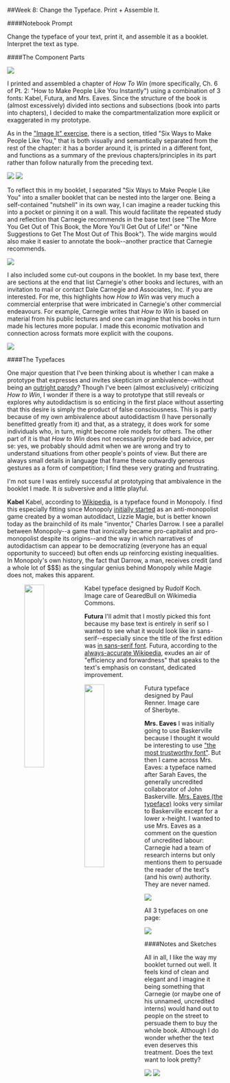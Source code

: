 ##Week 8: Change the Typeface. Print + Assemble It.

####Notebook Prompt

Change the typeface of your text, print it, and assemble it as a booklet. Interpret the text as type.

####The Component Parts

<img src="images/AllParts.jpg">

I printed and assembled a chapter of *How To Win* (more specifically, Ch. 6 of Pt. 2: "How to Make People Like You Instantly") using a combination of 3 fonts: Kabel, Futura, and Mrs. Eaves. Since the structure of the book is (almost excessively) divided into sections and subsections (book into parts into chapters), I decided to make the compartmentalization more explicit or exaggerated in my prototype.

As in the ["Image It" exercise](https://github.com/eltiffster/ENGL508Notebook/blob/master/Week4/README.md), there is a section, titled "Six Ways to Make People Like You," that is both visually and semantically separated from the rest of the chapter: it has a border around it, is printed in a different font, and functions as a summary of the previous chapters/principles in its part rather than follow naturally from the preceding text.

<img src="https://github.com/eltiffster/ENGL508Notebook/blob/master/Week4/images/ImageIt.jpg" />
<img src="images/InANutshell.jpg">

To reflect this in my booklet, I separated "Six Ways to Make People Like You" into a smaller booklet that can be nested into the larger one. Being a self-contained "nutshell" in its own way, I can imagine a reader tucking this into a pocket or pinning it on a wall. This would facilitate the repeated study and reflection that Carnegie recommends in the base text (see "The More You Get Out of This Book, the More You'll Get Out of Life!" or "Nine Suggestions to Get The Most Out of This Book"). The wide margins would also make it easier to annotate the book--another practice that Carnegie recommends.

<img src="images/Principles.jpg">

I also included some cut-out coupons in the booklet. In my base text, there are sections at the end that list Carnegie's other books and lectures, with an invitation to mail or contact Dale Carnegie and Associates, Inc. if you are interested. For me, this highlights how *How to Win* was very much a commercial enterprise that were imbricated in Carnegie's other commercial endeavours. For example, Carnegie writes that *How to Win* is based on material from his public lectures and one can imagine that his books in turn made his lectures more popular. I made this economic motivation and connection across formats more explicit with the coupons.

<img src="images/Coupons.jpg">

####The Typefaces

One major question that I've been thinking about is whether I can make a prototype that expresses and invites skepticism or ambivalence--without being an [outright parody](https://en.wikipedia.org/wiki/Stephen_Potter#Gamesmanship_and_freelance_writing)? Though I've been (almost exclusively) criticizing *How to Win*, I wonder if there is a way to prototype that still reveals or explores why autodidactism is so enticing in the first place without asserting that this desire is simply the product of false consciousness. This is partly because of my own ambivalence about autodidactism (I have personally benefitted greatly from it) and that, as a strategy, it does work for some individuals who, in turn, might become role models for others. The other part of it is that *How to Win* does not necessarily provide bad advice, per se: yes, we probably should admit when we are wrong and try to understand situations from other people's points of view. But there are always small details in language that frame these outwardly generous gestures as a form of competition; I find these very grating and frustrating.

I'm not sure I was entirely successful at prototyping that ambivalence in the booklet I made. It *is* subversive and a little playful.

**Kabel**
Kabel, according to [Wikipedia](https://en.wikipedia.org/wiki/Kabel_(typeface)), is a typeface found in Monopoly. I find this especially fitting since Monopoly [initially started](http://www.theguardian.com/lifeandstyle/2015/apr/11/secret-history-monopoly-capitalist-game-leftwing-origins) as an anti-monopolist game created by a woman autodidact, Lizzie Magie, but is better known today as the brainchild of its male "inventor," Charles Darrow. I see a parallel between Monopoly--a game that ironically became pro-capitalist and pro-monopolist despite its origins--and the way in which narratives of autodidactism can appear to be democratizing (everyone has an equal opportunity to succeed) but often ends up reinforcing existing inequalities. In Monopoly's own history, the fact that Darrow, a man, receives credit (and a whole lot of $$$) as the singular genius behind Monopoly while Magie does not, makes this apparent.

<figure>
	<img src="https://upload.wikimedia.org/wikipedia/commons/e/e3/KabelSP.png" width="33%" style="float: left;" />
	<figcaption>Kabel typeface designed by Rudolf Koch. Image care of GearedBull on Wikimedia Commons.</figcaption>
</figure>

**Futura**
I'll admit that I mostly picked this font because my base text is entirely in serif so I wanted to see what it would look like in sans-serif--especially since the title of the first edition was [in sans-serif font](https://en.wikipedia.org/wiki/File:How-to-win-friends-and-influence-people.jpg). Futura, according to the [always-accurate Wikipedia](https://en.wikipedia.org/wiki/Futura_(typeface)), exudes an air of "efficiency and forwardness" that speaks to the text's emphasis on constant, dedicated improvement.

<figure>
	<img src="https://upload.wikimedia.org/wikipedia/commons/thumb/5/50/Futura_Specimen.svg/396px-Futura_Specimen.svg.png" width="33%" style="float: left;">
	<figcaption>Futura typeface designed by Paul Renner. Image care of Sherbyte.</figcaption>
</figure>

**Mrs. Eaves**
I was initially going to use Baskerville because I thought it would be interesting to use ["the most trustworthy font"](http://www.fastcodesign.com/3046365/errol-morris-how-typography-shapes-our-perception-of-truth). But then I came across Mrs. Eaves: a typeface named after Sarah Eaves, the generally uncredited collaborator of John Baskerville. [Mrs. Eaves (the typeface)](https://en.wikipedia.org/wiki/Mrs_Eaves) looks very similar to Baskerville except for a lower x-height. I wanted to use Mrs. Eaves as a comment on the question of uncredited labour: Carnegie had a team of research interns but only mentions them to persuade the reader of the text's (and his own) authority. They are never named.

<img src="images/MrsEaves.jpg">

All 3 typefaces on one page:

<img src="images/AllTypefaces.jpg">

####Notes and Sketches

All in all, I like the way my booklet turned out well. It feels kind of clean and elegant and I imagine it being something that Carnegie (or maybe one of his unnamed, uncredited interns) would hand out to people on the street to persuade them to buy the whole book. Although I do wonder whether the text even deserves this treatment. Does the text want to look pretty?

<img src="images/Notebook1.jpg">
<img src="images/Notebook2.jpg">